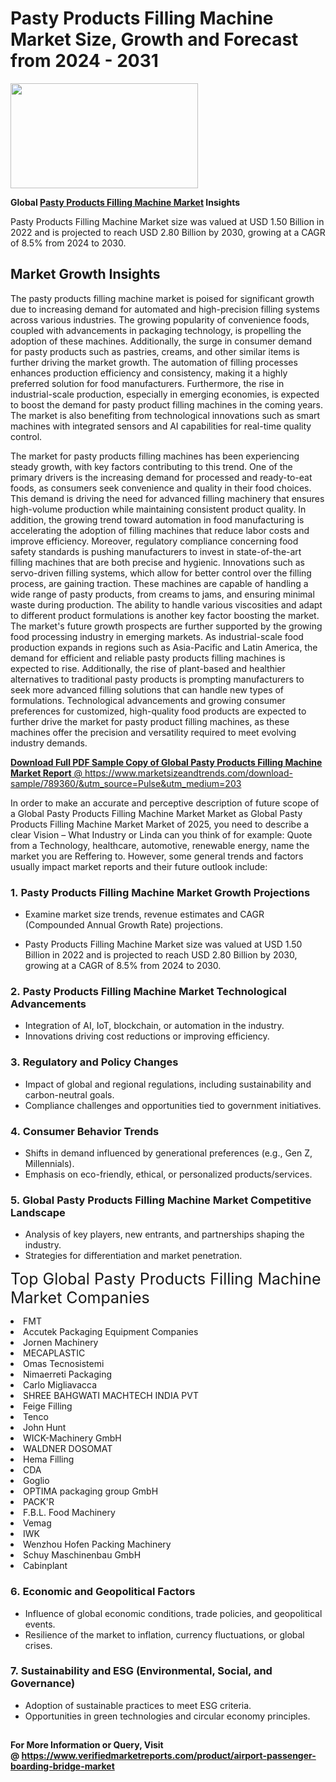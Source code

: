 <H1>Pasty Products Filling Machine Market Size, Growth and Forecast from 2024 - 2031</H1><img class="aligncenter size-medium wp-image-584254" src="https://thirdeyenews.in/wp-content/uploads/2024/09/Global-Market-Research-300x168.jpeg" alt="" width="300" height="168" /><p><strong>Global&nbsp;<a href="https://www.marketsizeandtrends.com/download-sample/789360/&amp;utm_source=Pulse&amp;utm_medium=203">Pasty Products Filling Machine Market</a> Insights</strong></p><p>Pasty Products Filling Machine Market size was valued at USD 1.50 Billion in 2022 and is projected to reach USD 2.80 Billion by 2030, growing at a CAGR of 8.5% from 2024 to 2030.</p><p><h2>Market Growth Insights</h2> <p>The pasty products filling machine market is poised for significant growth due to increasing demand for automated and high-precision filling systems across various industries. The growing popularity of convenience foods, coupled with advancements in packaging technology, is propelling the adoption of these machines. Additionally, the surge in consumer demand for pasty products such as pastries, creams, and other similar items is further driving the market growth. The automation of filling processes enhances production efficiency and consistency, making it a highly preferred solution for food manufacturers. Furthermore, the rise in industrial-scale production, especially in emerging economies, is expected to boost the demand for pasty product filling machines in the coming years. The market is also benefiting from technological innovations such as smart machines with integrated sensors and AI capabilities for real-time quality control.</p> <p><a href="#"></a></p> <p>The market for pasty products filling machines has been experiencing steady growth, with key factors contributing to this trend. One of the primary drivers is the increasing demand for processed and ready-to-eat foods, as consumers seek convenience and quality in their food choices. This demand is driving the need for advanced filling machinery that ensures high-volume production while maintaining consistent product quality. In addition, the growing trend toward automation in food manufacturing is accelerating the adoption of filling machines that reduce labor costs and improve efficiency. Moreover, regulatory compliance concerning food safety standards is pushing manufacturers to invest in state-of-the-art filling machines that are both precise and hygienic. Innovations such as servo-driven filling systems, which allow for better control over the filling process, are gaining traction. These machines are capable of handling a wide range of pasty products, from creams to jams, and ensuring minimal waste during production. The ability to handle various viscosities and adapt to different product formulations is another key factor boosting the market. The market's future growth prospects are further supported by the growing food processing industry in emerging markets. As industrial-scale food production expands in regions such as Asia-Pacific and Latin America, the demand for efficient and reliable pasty products filling machines is expected to rise. Additionally, the rise of plant-based and healthier alternatives to traditional pasty products is prompting manufacturers to seek more advanced filling solutions that can handle new types of formulations. Technological advancements and growing consumer preferences for customized, high-quality food products are expected to further drive the market for pasty product filling machines, as these machines offer the precision and versatility required to meet evolving industry demands.</p> <p><a href="#"></p><p><span class=""><strong>Download Full PDF Sample Copy of Global Pasty Products Filling Machine Market Report</strong> @ <a href="https://www.marketsizeandtrends.com/download-sample/789360/&amp;utm_source=Pulse&amp;utm_medium=203" target="_blank">https://www.marketsizeandtrends.com/download-sample/789360/&amp;utm_source=Pulse&amp;utm_medium=203</a></span></p><p>In order to make an accurate and perceptive description of future scope of a Global&nbsp;Pasty Products Filling Machine Market Market as Global&nbsp;Pasty Products Filling Machine Market Market of 2025, you need to describe a clear Vision &ndash; What Industry or Linda can you think of for example: Quote from a Technology, healthcare, automotive, renewable energy, name the market you are Reffering to. However, some general trends and factors usually impact market reports and their future outlook include:</p><h3>1.&nbsp;<strong>Pasty Products Filling Machine Market Growth Projections</strong></h3><ul><li>Examine market size trends, revenue estimates and CAGR (Compounded Annual Growth Rate) projections.</li><li><p>Pasty Products Filling Machine Market size was valued at USD 1.50 Billion in 2022 and is projected to reach USD 2.80 Billion by 2030, growing at a CAGR of 8.5% from 2024 to 2030.</p></li></ul><h3>2.&nbsp;<strong>Pasty Products Filling Machine Market Technological Advancements</strong></h3><ul><li>Integration of AI, IoT, blockchain, or automation in the industry.</li><li>Innovations driving cost reductions or improving efficiency.</li></ul><h3>3.&nbsp;<strong>Regulatory and Policy Changes</strong></h3><ul><li>Impact of global and regional regulations, including sustainability and carbon-neutral goals.</li><li>Compliance challenges and opportunities tied to government initiatives.</li></ul><h3>4.&nbsp;<strong>Consumer Behavior Trends</strong></h3><ul><li>Shifts in demand influenced by generational preferences (e.g., Gen Z, Millennials).</li><li>Emphasis on eco-friendly, ethical, or personalized products/services.</li></ul><h3>5.&nbsp;<strong>Global Pasty Products Filling Machine Market Competitive Landscape</strong></h3><ul><li>Analysis of key players, new entrants, and partnerships shaping the industry.</li><li>Strategies for differentiation and market penetration.</li></ul><p data-pm-slice="1 1 []"><span style="color: inherit; font-family: inherit; font-size: 25px;">Top Global Pasty Products Filling Machine Market Companies</span></p><div class="" data-test-id=""><p><li>FMT</li><li> Accutek Packaging Equipment Companies</li><li> Jornen Machinery</li><li> MECAPLASTIC</li><li> Omas Tecnosistemi</li><li> Nimaerreti Packaging</li><li> Carlo Migliavacca</li><li> SHREE BAHGWATI MACHTECH INDIA PVT</li><li> Feige Filling</li><li> Tenco</li><li> John Hunt</li><li> WICK-Machinery GmbH</li><li> WALDNER DOSOMAT</li><li> Hema Filling</li><li> CDA</li><li> Goglio</li><li> OPTIMA packaging group GmbH</li><li> PACK'R</li><li> F.B.L. Food Machinery</li><li> Vemag</li><li> IWK</li><li> Wenzhou Hofen Packing Machinery</li><li> Schuy Maschinenbau GmbH</li><li> Cabinplant</li></p></div><h3>6.&nbsp;<strong>Economic and Geopolitical Factors</strong></h3><ul><li>Influence of global economic conditions, trade policies, and geopolitical events.</li><li>Resilience of the market to inflation, currency fluctuations, or global crises.</li></ul><h3>7.&nbsp;<strong>Sustainability and ESG (Environmental, Social, and Governance)</strong></h3><ul><li>Adoption of sustainable practices to meet ESG criteria.</li><li>Opportunities in green technologies and circular economy principles.</li></ul><h2><strong style="font-size: 14px;">For More Information or Query, Visit @&nbsp;</strong><a style="background-color: #ffffff; font-size: 14px;" href="https://www.marketsizeandtrends.com/report/pasty-products-filling-machine-market/" target="_blank">https://www.verifiedmarketreports.com/product/airport-passenger-boarding-bridge-market</a></h2>
